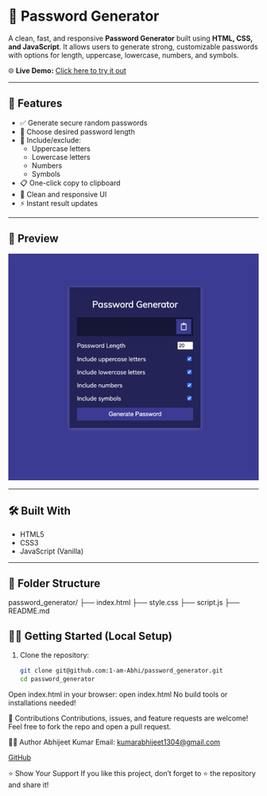 # 🔐 Password Generator

A clean, fast, and responsive **Password Generator** built using **HTML, CSS, and JavaScript**. It allows users to generate strong, customizable passwords with options for length, uppercase, lowercase, numbers, and symbols.

🌐 **Live Demo:** [Click here to try it out](https://1-am-Abhi.github.io/password_generator/)

---

## 🚀 Features

- ✅ Generate secure random passwords
- 🔢 Choose desired password length
- 🔡 Include/exclude:
  - Uppercase letters
  - Lowercase letters
  - Numbers
  - Symbols
- 📋 One-click copy to clipboard
- 🎨 Clean and responsive UI
- ⚡ Instant result updates

---

## 📸 Preview


![Screenshot of Password Generator](./Password_generator1.png)

---

## 🛠️ Built With

- HTML5
- CSS3
- JavaScript (Vanilla)

---

## 📁 Folder Structure

password_generator/
├── index.html
├── style.css
├── script.js
├── README.md

## 🧑‍💻 Getting Started (Local Setup)

1. Clone the repository:
   ```bash
   git clone git@github.com:1-am-Abhi/password_generator.git
   cd password_generator
Open index.html in your browser:
open index.html
No build tools or installations needed!

🤝 Contributions
Contributions, issues, and feature requests are welcome!
Feel free to fork the repo and open a pull request.

🙋‍♂️ Author
Abhijeet Kumar
Email: kumarabhijeet1304@gmail.com

[GitHub](https://github.com/1-am-Abhi)

⭐️ Show Your Support
If you like this project, don’t forget to ⭐️ the repository and share it!
